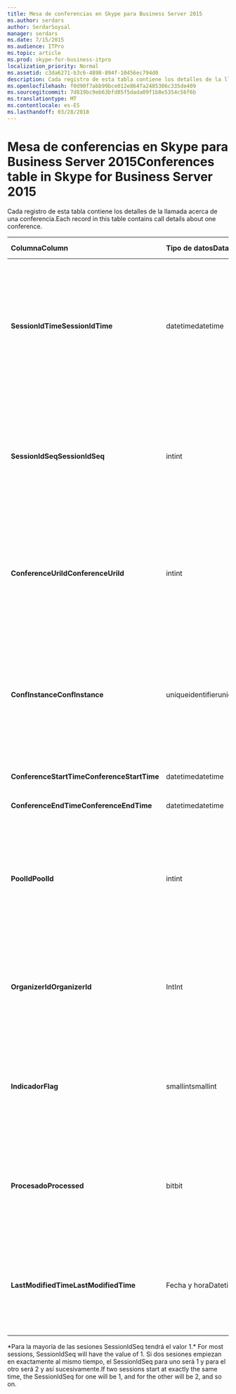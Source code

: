 ```yaml
---
title: Mesa de conferencias en Skype para Business Server 2015
ms.author: serdars
author: SerdarSoysal
manager: serdars
ms.date: 7/15/2015
ms.audience: ITPro
ms.topic: article
ms.prod: skype-for-business-itpro
localization_priority: Normal
ms.assetid: c3da6271-b3c6-4898-894f-10456ec794d0
description: Cada registro de esta tabla contiene los detalles de la llamada acerca de una conferencia.
ms.openlocfilehash: f0d90f7abb99bce012e864fa2485386c335de409
ms.sourcegitcommit: 7d819bc9eb63bfd85f5dada09f1b8e5354c56f6b
ms.translationtype: MT
ms.contentlocale: es-ES
ms.lasthandoff: 03/28/2018
---
```

# <a name="conferences-table-in-skype-for-business-server-2015"></a><span data-ttu-id="6054c-103">Mesa de conferencias en Skype para Business Server 2015</span><span class="sxs-lookup"><span data-stu-id="6054c-103">Conferences table in Skype for Business Server 2015</span></span>
 
<span data-ttu-id="6054c-104">Cada registro de esta tabla contiene los detalles de la llamada acerca de una conferencia.</span><span class="sxs-lookup"><span data-stu-id="6054c-104">Each record in this table contains call details about one conference.</span></span>
  
|<span data-ttu-id="6054c-105">**Columna**</span><span class="sxs-lookup"><span data-stu-id="6054c-105">**Column**</span></span>|<span data-ttu-id="6054c-106">**Tipo de datos**</span><span class="sxs-lookup"><span data-stu-id="6054c-106">**Data Type**</span></span>|<span data-ttu-id="6054c-107">**Clave o índice**</span><span class="sxs-lookup"><span data-stu-id="6054c-107">**Key/Index**</span></span>|<span data-ttu-id="6054c-108">**Detalles**</span><span class="sxs-lookup"><span data-stu-id="6054c-108">**Details**</span></span>|
|:-----|:-----|:-----|:-----|
|<span data-ttu-id="6054c-109">**SessionIdTime**</span><span class="sxs-lookup"><span data-stu-id="6054c-109">**SessionIdTime**</span></span> <br/> |<span data-ttu-id="6054c-110">datetime</span><span class="sxs-lookup"><span data-stu-id="6054c-110">datetime</span></span>  <br/> |<span data-ttu-id="6054c-111">Primary</span><span class="sxs-lookup"><span data-stu-id="6054c-111">Primary</span></span>  <br/> |<span data-ttu-id="6054c-112">Tiempo que la solicitud de conferencia fue capturada por el agente de CDR.</span><span class="sxs-lookup"><span data-stu-id="6054c-112">Time that the conference request was captured by the CDR agent.</span></span> <span data-ttu-id="6054c-113">Se utiliza sólo como una clave principal para identificar de forma exclusiva una instancia de la conferencia.</span><span class="sxs-lookup"><span data-stu-id="6054c-113">Used only as a primary key to uniquely identify a conference instance.</span></span>  <br/> |
|<span data-ttu-id="6054c-114">**SessionIdSeq**</span><span class="sxs-lookup"><span data-stu-id="6054c-114">**SessionIdSeq**</span></span> <br/> |<span data-ttu-id="6054c-115">int</span><span class="sxs-lookup"><span data-stu-id="6054c-115">int</span></span>  <br/> |<span data-ttu-id="6054c-116">Primary</span><span class="sxs-lookup"><span data-stu-id="6054c-116">Primary</span></span>  <br/> |<span data-ttu-id="6054c-117">Número de identificación para identificar la sesión.</span><span class="sxs-lookup"><span data-stu-id="6054c-117">ID number to identify the session.</span></span> <span data-ttu-id="6054c-118">Se utiliza junto con **SessionIdTime** para identificar de forma exclusiva una instancia de la conferencia.</span><span class="sxs-lookup"><span data-stu-id="6054c-118">Used in conjunction with **SessionIdTime** to uniquely identify a conference instance.</span></span> * <br/> |
|<span data-ttu-id="6054c-119">**ConferenceUriId**</span><span class="sxs-lookup"><span data-stu-id="6054c-119">**ConferenceUriId**</span></span> <br/> |<span data-ttu-id="6054c-120">int</span><span class="sxs-lookup"><span data-stu-id="6054c-120">int</span></span>  <br/> |<span data-ttu-id="6054c-121">Externa</span><span class="sxs-lookup"><span data-stu-id="6054c-121">Foreign</span></span>  <br/> |<span data-ttu-id="6054c-122">Conferencia de URI.</span><span class="sxs-lookup"><span data-stu-id="6054c-122">Conference URI.</span></span> <span data-ttu-id="6054c-123">Consulte la [tabla ConferenceUris en Skype para Business Server 2015](conferenceuris.md) para obtener más información.</span><span class="sxs-lookup"><span data-stu-id="6054c-123">See the [ConferenceUris table in Skype for Business Server 2015](conferenceuris.md) for more information.</span></span> <br/> |
|<span data-ttu-id="6054c-124">**ConfInstance**</span><span class="sxs-lookup"><span data-stu-id="6054c-124">**ConfInstance**</span></span> <br/> |<span data-ttu-id="6054c-125">uniqueidentifier</span><span class="sxs-lookup"><span data-stu-id="6054c-125">uniqueidentifier</span></span>  <br/> | <br/> |<span data-ttu-id="6054c-126">Útil para conferencias periódicas; cada instancia de una conferencia periódica tiene el mismo **ConferenceUri**, pero tendrá una diferente **ConfInstance**.</span><span class="sxs-lookup"><span data-stu-id="6054c-126">Useful for recurring conferences; each instance of a recurring conference has the same **ConferenceUri**, but will have a different **ConfInstance**.</span></span> <br/> |
|<span data-ttu-id="6054c-127">**ConferenceStartTime**</span><span class="sxs-lookup"><span data-stu-id="6054c-127">**ConferenceStartTime**</span></span> <br/> |<span data-ttu-id="6054c-128">datetime</span><span class="sxs-lookup"><span data-stu-id="6054c-128">datetime</span></span>  <br/> | <br/> |<span data-ttu-id="6054c-129">Hora de inicio de la conferencia.</span><span class="sxs-lookup"><span data-stu-id="6054c-129">Conference start time.</span></span>  <br/> |
|<span data-ttu-id="6054c-130">**ConferenceEndTime**</span><span class="sxs-lookup"><span data-stu-id="6054c-130">**ConferenceEndTime**</span></span> <br/> |<span data-ttu-id="6054c-131">datetime</span><span class="sxs-lookup"><span data-stu-id="6054c-131">datetime</span></span>  <br/> | <br/> |<span data-ttu-id="6054c-132">Hora de inicio de la conferencia.</span><span class="sxs-lookup"><span data-stu-id="6054c-132">Conference start time.</span></span>  <br/> |
|<span data-ttu-id="6054c-133">**PoolId**</span><span class="sxs-lookup"><span data-stu-id="6054c-133">**PoolId**</span></span> <br/> |<span data-ttu-id="6054c-134">int</span><span class="sxs-lookup"><span data-stu-id="6054c-134">int</span></span>  <br/> |<span data-ttu-id="6054c-135">Externa</span><span class="sxs-lookup"><span data-stu-id="6054c-135">Foreign</span></span>  <br/> |<span data-ttu-id="6054c-136">Número de ID para identificar el grupo en el que se ha capturado la conferencia.</span><span class="sxs-lookup"><span data-stu-id="6054c-136">ID number to identify the pool in which the conference was captured.</span></span> <span data-ttu-id="6054c-137">Consulte la [tabla de grupos](pools.md) para obtener más información.</span><span class="sxs-lookup"><span data-stu-id="6054c-137">See the [Pools table](pools.md) for more information.</span></span> <br/> |
|<span data-ttu-id="6054c-138">**OrganizerId**</span><span class="sxs-lookup"><span data-stu-id="6054c-138">**OrganizerId**</span></span> <br/> |<span data-ttu-id="6054c-139">Int</span><span class="sxs-lookup"><span data-stu-id="6054c-139">Int</span></span>  <br/> |<span data-ttu-id="6054c-140">Externa</span><span class="sxs-lookup"><span data-stu-id="6054c-140">Foreign</span></span>  <br/> |<span data-ttu-id="6054c-141">Número de ID para identificar el URI de esta conferencia multimedia.</span><span class="sxs-lookup"><span data-stu-id="6054c-141">ID number to identify the organizer URI of this conference.</span></span> <span data-ttu-id="6054c-142">Consulte la [tabla de usuarios](users.md) para obtener más información.</span><span class="sxs-lookup"><span data-stu-id="6054c-142">See the [Users table](users.md) for more information.</span></span> <br/> |
|<span data-ttu-id="6054c-143">**Indicador**</span><span class="sxs-lookup"><span data-stu-id="6054c-143">**Flag**</span></span> <br/> |<span data-ttu-id="6054c-144">smallint</span><span class="sxs-lookup"><span data-stu-id="6054c-144">smallint</span></span>  <br/> || <span data-ttu-id="6054c-145">Una máscara de bits que contiene los atributos de la conferencia.</span><span class="sxs-lookup"><span data-stu-id="6054c-145">A bit mask that contains Conference Attributes.</span></span> <span data-ttu-id="6054c-146">Los posibles valores son:</span><span class="sxs-lookup"><span data-stu-id="6054c-146">Possible values are:</span></span> <br/>  <span data-ttu-id="6054c-147">0 x 01</span><span class="sxs-lookup"><span data-stu-id="6054c-147">0X01</span></span> <br/>  <span data-ttu-id="6054c-148">Sintético</span><span class="sxs-lookup"><span data-stu-id="6054c-148">Synthetic</span></span> <br/>  <span data-ttu-id="6054c-149">Transacción</span><span class="sxs-lookup"><span data-stu-id="6054c-149">Transaction</span></span> <br/> |
|<span data-ttu-id="6054c-150">**Procesado**</span><span class="sxs-lookup"><span data-stu-id="6054c-150">**Processed**</span></span> <br/> |<span data-ttu-id="6054c-151">bit</span><span class="sxs-lookup"><span data-stu-id="6054c-151">bit</span></span>  <br/> ||<span data-ttu-id="6054c-152">Campo interno utilizado por el servicio de supervisión.</span><span class="sxs-lookup"><span data-stu-id="6054c-152">Internal field used by the Monitoring service.</span></span>  <br/> <span data-ttu-id="6054c-153">Este campo se introdujo en Microsoft Lync Server 2013.</span><span class="sxs-lookup"><span data-stu-id="6054c-153">This field was introduced in Microsoft Lync Server 2013.</span></span>  <br/> |
|<span data-ttu-id="6054c-154">**LastModifiedTime**</span><span class="sxs-lookup"><span data-stu-id="6054c-154">**LastModifiedTime**</span></span> <br/> |<span data-ttu-id="6054c-155">Fecha y hora</span><span class="sxs-lookup"><span data-stu-id="6054c-155">Datetime</span></span>  <br/> ||<span data-ttu-id="6054c-156">Para uso interno por el servicio de supervisión.</span><span class="sxs-lookup"><span data-stu-id="6054c-156">For internal use by the Monitoring service.</span></span>  <br/> <span data-ttu-id="6054c-157">Este campo se introdujo en Skype para Business Server 2015.</span><span class="sxs-lookup"><span data-stu-id="6054c-157">This field was introduced in Skype for Business Server 2015.</span></span>  <br/> |
   
<span data-ttu-id="6054c-158">\*Para la mayoría de las sesiones SessionIdSeq tendrá el valor 1.</span><span class="sxs-lookup"><span data-stu-id="6054c-158">\* For most sessions, SessionIdSeq will have the value of 1.</span></span> <span data-ttu-id="6054c-159">Si dos sesiones empiezan en exactamente al mismo tiempo, el SessionIdSeq para uno será 1 y para el otro será 2 y así sucesivamente.</span><span class="sxs-lookup"><span data-stu-id="6054c-159">If two sessions start at exactly the same time, the SessionIdSeq for one will be 1, and for the other will be 2, and so on.</span></span>
  

